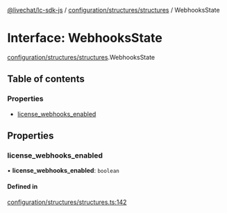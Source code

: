 [@livechat/lc-sdk-js](../README.md) / [configuration/structures/structures](../modules/configuration_structures_structures.md) / WebhooksState

# Interface: WebhooksState

[configuration/structures/structures](../modules/configuration_structures_structures.md).WebhooksState

## Table of contents

### Properties

- [license\_webhooks\_enabled](configuration_structures_structures.WebhooksState.md#license_webhooks_enabled)

## Properties

### license\_webhooks\_enabled

• **license\_webhooks\_enabled**: `boolean`

#### Defined in

[configuration/structures/structures.ts:142](https://github.com/livechat/lc-sdk-js/blob/8462be9/src/configuration/structures/structures.ts#L142)
